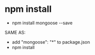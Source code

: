 # npm install
* npm install mongoose --save

SAME AS:

* add "mongoose": "*" to package.json
* npm install
